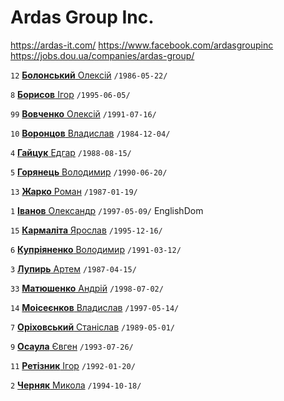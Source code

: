 # Ardas Group Inc.

https://ardas-it.com/
https://www.facebook.com/ardasgroupinc
https://jobs.dou.ua/companies/ardas-group/

`12` [**Болонський** Олексій](/players/bolonskiy.oleksiy.19860522.jpg)	`/1986-05-22/`

`8` [**Борисов** Ігор](/players/borysov.igor.19950605.jpg)	`/1995-06-05/`

`99` [**Вовченко** Олексій](/players/vovchenko.oleksiy.19910716.jpg) `/1991-07-16/`

`10` [**Воронцов** Владислав](/players/vorontsov.vladislav.19841204.jpg) `/1984-12-04/`

`4` [**Гайцук** Едгар](/players/gaytsuk.edgar.19880815.jpg) `/1988-08-15/`

`5` [**Горянець** Володимир](/players/gorianets.volodymyr.19900620.jpg) `/1990-06-20/`

`13` [**Жарко** Роман](/players/zharko.roman.19870119.jpg)	`/1987-01-19/`

`1` [**Іванов** Олександр](/players/ivanov.oleksandr.19970509.jpg) `/1997-05-09/` EnglishDom

`15` [**Кармаліта** Ярослав](/players/karmalita.yaroslav.19951216.jpg) `/1995-12-16/`

`6` [**Купріяненко** Володимир](/players/kuprianenko.volodymyr.19910312.jpg)	`/1991-03-12/`

`3` [**Лупирь** Артем](/players/lupyr.artem.19870415.jpg) `/1987-04-15/`

`33` [**Матюшенко** Андрій](/players/matuishenko.andrii.19980702.jpg) `/1998-07-02/`

`14` [**Моісеєнков** Владислав](/players/moiseenkov.vladislav.19970514.jpg) `/1997-05-14/`

`7` [**Оріховський** Станіслав](/players/orekhovskiy.stanislav.19890501.jpg) `/1989-05-01/`

`9` [**Осаула** Євген](/players/osaula.yevhen.19930726.jpg)	`/1993-07-26/`

`11` [**Ретізник** Ігор](/players/retiznik.igor.19920120.jpg) `/1992-01-20/`

`2` [**Черняк** Микола](/players/cherniak.mykola.19941018.jpg) `/1994-10-18/` 
